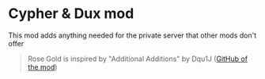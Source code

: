 # Cypher & Dux mod
This mod adds anything needed for the private server that other mods don't offer
>Rose Gold is inspired by "Additional Additions" by Dqu1J ([GitHub of the mod](https://github.com/Additional-Mods/additionaladditions))
